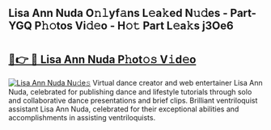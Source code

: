 ## Lisa Ann Nuda O𝚗𝚕yf𝚊ns L𝚎a𝚔ed N𝚞𝚍es - Part-YGQ P𝚑𝚘tos Vi𝚍𝚎o - H𝚘𝚝 Part L𝚎a𝚔s j3Oe6

# <h2><a href="http://kfbk0ag.oniu.top/?m=Lisa+Ann+Nuda">🔗👉 🔴 Lisa Ann Nuda P𝚑ot𝚘𝚜 V𝚒d𝚎o</a></h2>

[![Lisa Ann Nuda Nu𝚍e𝚜](https://i.imgur.com/0qMVB7G.gif)](http://kfbk0ag.oniu.top/?m=Lisa+Ann+Nuda)
Virtual dance creator and web entertainer Lisa Ann Nuda, celebrated for publishing dance and lifestyle tutorials through solo and collaborative dance presentations and brief clips. Brilliant ventriloquist assistant Lisa Ann Nuda, celebrated for their exceptional abilities and accomplishments in assisting ventriloquists.  
